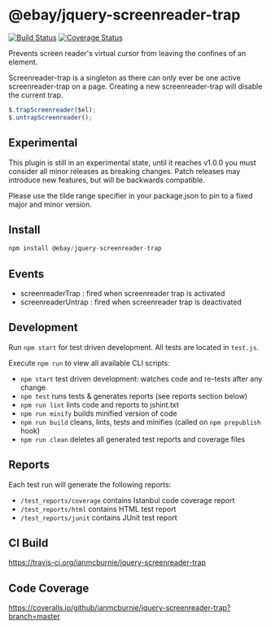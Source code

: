 # @ebay/jquery-screenreader-trap

<p>
    <a href="https://travis-ci.org/ianmcburnie/jquery-screenreader-trap"><img src="https://api.travis-ci.org/ianmcburnie/jquery-screenreader-trap.svg?branch=master" alt="Build Status" /></a>
    <a href='https://coveralls.io/github/ianmcburnie/jquery-screenreader-trap?branch=master'><img src='https://coveralls.io/repos/ianmcburnie/jquery-screenreader-trap/badge.svg?branch=master&service=github' alt='Coverage Status' /></a>
</p>

Prevents screen reader's virtual cursor from leaving the confines of an element.

Screenreader-trap is a singleton as there can only ever be one active
screenreader-trap on a page. Creating a new screenreader-trap will disable the
current trap.

```js
$.trapScreenreader($el);
$.untrapScreenreader();
```

## Experimental

This plugin is still in an experimental state, until it reaches v1.0.0 you must
consider all minor releases as breaking changes. Patch releases may introduce
new features, but will be backwards compatible.

Please use the tilde range specifier in your package.json to pin to a fixed
major and minor version.

## Install

```js
npm install @ebay/jquery-screenreader-trap
```

## Events

* screenreaderTrap : fired when screenreader trap is activated
* screenreaderUntrap : fired when screenreader trap is deactivated

## Development

Run `npm start` for test driven development. All tests are located in `test.js`.

Execute `npm run` to view all available CLI scripts:

* `npm start` test driven development: watches code and re-tests after any change
* `npm test` runs tests & generates reports (see reports section below)
* `npm run lint` lints code and reports to jshint.txt
* `npm run minify` builds minified version of code
* `npm run build` cleans, lints, tests and minifies (called on `npm prepublish` hook)
* `npm run clean` deletes all generated test reports and coverage files

## Reports

Each test run will generate the following reports:

* `/test_reports/coverage` contains Istanbul code coverage report
* `/test_reports/html` contains HTML test report
* `/test_reports/junit` contains JUnit test report

## CI Build

https://travis-ci.org/ianmcburnie/jquery-screenreader-trap

## Code Coverage

https://coveralls.io/github/ianmcburnie/jquery-screenreader-trap?branch=master
